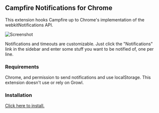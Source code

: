 ## Campfire Notifications for Chrome

This extension hooks Campfire up to Chrome's implementation of the webkitNotifications API.

![Screenshot](http://i.imgur.com/1PkxN.png)

Notifications and timeouts are customizable. Just click the "Notifications" link in the sidebar and enter some stuff you want to be notified of, one per line.

### Requirements

Chrome, and permission to send notifications and use localStorage. This extension doesn't use or rely on Growl.

### Installation

[Click here to install.](https://github.com/andrewchilds/userscript.campfire-notifications/raw/master/campfire-notifications.user.js)
